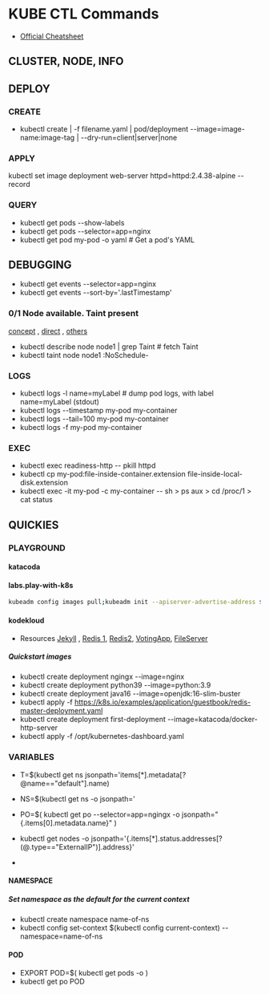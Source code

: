 # KUBE CTL Commands

- [Official Cheatsheet](https://kubernetes.io/docs/reference/kubectl/cheatsheet/)

## CLUSTER, NODE, INFO

## DEPLOY

### CREATE

- kubectl create | -f filename.yaml | pod/deployment --image=image-name:image-tag | --dry-run=client|server|none

### APPLY

kubectl set image deployment web-server httpd=httpd:2.4.38-alpine --record

### QUERY

- kubectl get pods --show-labels
- kubectl get pods --selector=app=nginx
- kubectl get pod my-pod -o yaml                # Get a pod's YAML


## DEBUGGING

- kubectl get events --selector=app=nginx
- kubectl get events --sort-by='.lastTimestamp'



### 0/1 Node available. Taint present

[concept](https://kubernetes.io/docs/concepts/scheduling-eviction/taint-and-toleration/) , 
[direct](https://stackoverflow.com/questions/53381739/kube-system-pod-warning-failedscheduling-default-scheduler-no-nodes-available-t) , [others](https://managedkube.com/kubernetes/k8sbot/troubleshooting/pending/pod/2019/02/22/pending-pod.html#introduction-troubleshooting-pending-pods)	

- kubectl describe node node1 | grep Taint		# fetch Taint <key>
- kubectl taint node node1 <key>:NoSchedule-

### LOGS
- kubectl logs -l name=myLabel                  # dump pod logs, with label name=myLabel (stdout)
- kubectl logs --timestamp my-pod my-container
- kubectl logs --tail=100 my-pod my-container
- kubectl logs -f my-pod my-container

### EXEC
- kubectl exec readiness-http -- pkill httpd
- kubectl cp my-pod:file-inside-container.extension file-inside-local-disk.extension
- kubectl exec -it my-pod -c my-container -- sh > ps aux > cd /proc/1 > cat status
  
## QUICKIES


### PLAYGROUND

#### katacoda

#### labs.play-with-k8s
```bash
kubeadm config images pull;kubeadm init --apiserver-advertise-address $(hostname -i) --pod-network-cidr 10.5.0.0/16;kubectl apply -f https://raw.githubusercontent.com/cloudnativelabs/kube-router/master/daemonset/kubeadm-kuberouter.yaml;echo "source <(kubectl completion bash)" >> ~/.bashrc; echo "Completed..."
  ```

#### kodekloud

- Resources [Jekyll](https://github.com/BretFisher/jekyll-serve) , [Redis 1](https://redis.io/topics/cluster-tutorial), [Redis2](https://rancher.com/blog/2019/deploying-redis-cluster/), [VotingApp](https://github.com/dockersamples/example-voting-app), [FileServer](https://github.com/halverneus/static-file-server)

##### Quickstart images

- kubectl create deployment ngingx --image=nginx
- kubectl create deployment python39 --image=python:3.9
- kubectl create deployment java16 --image=openjdk:16-slim-buster
- kubectl apply -f https://k8s.io/examples/application/guestbook/redis-master-deployment.yaml
- kubectl create deployment first-deployment --image=katacoda/docker-http-server
- kubectl apply -f /opt/kubernetes-dashboard.yaml



### VARIABLES

- T=$(kubectl get ns jsonpath='items[*].metadata[?@name=="default"].name)
- NS=$(kubectl get ns -o jsonpath='
- PO=$(
kubectl get po --selector=app=ngingx -o jsonpath="{.items[0].metadata.name}"
)

- kubectl get nodes -o jsonpath='{.items[*].status.addresses[?(@.type=="ExternalIP")].address}'
- 


#### NAMESPACE

##### Set namespace as the default for the current context
- kubectl create namespace name-of-ns
- kubectl config set-context $(kubectl config current-context) --namespace=name-of-ns

#### POD

- EXPORT POD=$(
kubectl get pods -o 
)
- kubectl get po POD
